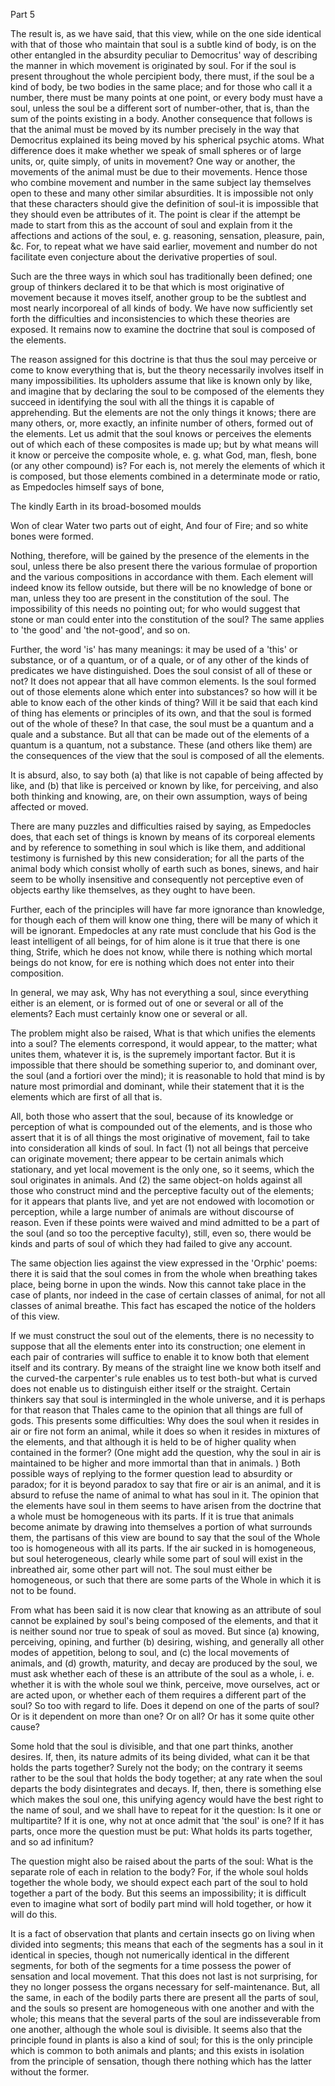 Part 5

The result is, as we have said, that this view, while on the one side identical with that of those who maintain that soul is a subtle kind of body, is on the other entangled in the absurdity peculiar to Democritus' way of describing the manner in which movement is originated by soul.
For if the soul is present throughout the whole percipient body, there must, if the soul be a kind of body, be two bodies in the same place; and for those who call it a number, there must be many points at one point, or every body must have a soul, unless the soul be a different sort of number-other, that is, than the sum of the points existing in a body.
Another consequence that follows is that the animal must be moved by its number precisely in the way that Democritus explained its being moved by his spherical psychic atoms.
What difference does it make whether we speak of small spheres or of large units, or, quite simply, of units in movement? One way or another, the movements of the animal must be due to their movements.
Hence those who combine movement and number in the same subject lay themselves open to these and many other similar absurdities.
It is impossible not only that these characters should give the definition of soul-it is impossible that they should even be attributes of it.
The point is clear if the attempt be made to start from this as the account of soul and explain from it the affections and actions of the soul, e.
g.
reasoning, sensation, pleasure, pain, &c.
For, to repeat what we have said earlier, movement and number do not facilitate even conjecture about the derivative properties of soul.

Such are the three ways in which soul has traditionally been defined; one group of thinkers declared it to be that which is most originative of movement because it moves itself, another group to be the subtlest and most nearly incorporeal of all kinds of body.
We have now sufficiently set forth the difficulties and inconsistencies to which these theories are exposed.
It remains now to examine the doctrine that soul is composed of the elements.

The reason assigned for this doctrine is that thus the soul may perceive or come to know everything that is, but the theory necessarily involves itself in many impossibilities.
Its upholders assume that like is known only by like, and imagine that by declaring the soul to be composed of the elements they succeed in identifying the soul with all the things it is capable of apprehending.
But the elements are not the only things it knows; there are many others, or, more exactly, an infinite number of others, formed out of the elements.
Let us admit that the soul knows or perceives the elements out of which each of these composites is made up; but by what means will it know or perceive the composite whole, e.
g.
what God, man, flesh, bone (or any other compound) is? For each is, not merely the elements of which it is composed, but those elements combined in a determinate mode or ratio, as Empedocles himself says of bone,

The kindly Earth in its broad-bosomed moulds

Won of clear Water two parts out of eight, And four of Fire; and so white bones were formed.

Nothing, therefore, will be gained by the presence of the elements in the soul, unless there be also present there the various formulae of proportion and the various compositions in accordance with them.
Each element will indeed know its fellow outside, but there will be no knowledge of bone or man, unless they too are present in the constitution of the soul.
The impossibility of this needs no pointing out; for who would suggest that stone or man could enter into the constitution of the soul? The same applies to 'the good' and 'the not-good', and so on.

Further, the word 'is' has many meanings: it may be used of a 'this' or substance, or of a quantum, or of a quale, or of any other of the kinds of predicates we have distinguished.
Does the soul consist of all of these or not? It does not appear that all have common elements.
Is the soul formed out of those elements alone which enter into substances? so how will it be able to know each of the other kinds of thing? Will it be said that each kind of thing has elements or principles of its own, and that the soul is formed out of the whole of these? In that case, the soul must be a quantum and a quale and a substance.
But all that can be made out of the elements of a quantum is a quantum, not a substance.
These (and others like them) are the consequences of the view that the soul is composed of all the elements.

It is absurd, also, to say both (a) that like is not capable of being affected by like, and (b) that like is perceived or known by like, for perceiving, and also both thinking and knowing, are, on their own assumption, ways of being affected or moved.

There are many puzzles and difficulties raised by saying, as Empedocles does, that each set of things is known by means of its corporeal elements and by reference to something in soul which is like them, and additional testimony is furnished by this new consideration; for all the parts of the animal body which consist wholly of earth such as bones, sinews, and hair seem to be wholly insensitive and consequently not perceptive even of objects earthy like themselves, as they ought to have been.

Further, each of the principles will have far more ignorance than knowledge, for though each of them will know one thing, there will be many of which it will be ignorant.
Empedocles at any rate must conclude that his God is the least intelligent of all beings, for of him alone is it true that there is one thing, Strife, which he does not know, while there is nothing which mortal beings do not know, for ere is nothing which does not enter into their composition.

In general, we may ask, Why has not everything a soul, since everything either is an element, or is formed out of one or several or all of the elements? Each must certainly know one or several or all.

The problem might also be raised, What is that which unifies the elements into a soul? The elements correspond, it would appear, to the matter; what unites them, whatever it is, is the supremely important factor.
But it is impossible that there should be something superior to, and dominant over, the soul (and a fortiori over the mind); it is reasonable to hold that mind is by nature most primordial and dominant, while their statement that it is the elements which are first of all that is.

All, both those who assert that the soul, because of its knowledge or perception of what is compounded out of the elements, and is those who assert that it is of all things the most originative of movement, fail to take into consideration all kinds of soul.
In fact (1) not all beings that perceive can originate movement; there appear to be certain animals which stationary, and yet local movement is the only one, so it seems, which the soul originates in animals.
And (2) the same object-on holds against all those who construct mind and the perceptive faculty out of the elements; for it appears that plants live, and yet are not endowed with locomotion or perception, while a large number of animals are without discourse of reason.
Even if these points were waived and mind admitted to be a part of the soul (and so too the perceptive faculty), still, even so, there would be kinds and parts of soul of which they had failed to give any account.

The same objection lies against the view expressed in the 'Orphic' poems: there it is said that the soul comes in from the whole when breathing takes place, being borne in upon the winds.
Now this cannot take place in the case of plants, nor indeed in the case of certain classes of animal, for not all classes of animal breathe.
This fact has escaped the notice of the holders of this view.

If we must construct the soul out of the elements, there is no necessity to suppose that all the elements enter into its construction; one element in each pair of contraries will suffice to enable it to know both that element itself and its contrary.
By means of the straight line we know both itself and the curved-the carpenter's rule enables us to test both-but what is curved does not enable us to distinguish either itself or the straight.
Certain thinkers say that soul is intermingled in the whole universe, and it is perhaps for that reason that Thales came to the opinion that all things are full of gods.
This presents some difficulties: Why does the soul when it resides in air or fire not form an animal, while it does so when it resides in mixtures of the elements, and that although it is held to be of higher quality when contained in the former? (One might add the question, why the soul in air is maintained to be higher and more immortal than that in animals.
) Both possible ways of replying to the former question lead to absurdity or paradox; for it is beyond paradox to say that fire or air is an animal, and it is absurd to refuse the name of animal to what has soul in it.
The opinion that the elements have soul in them seems to have arisen from the doctrine that a whole must be homogeneous with its parts.
If it is true that animals become animate by drawing into themselves a portion of what surrounds them, the partisans of this view are bound to say that the soul of the Whole too is homogeneous with all its parts.
If the air sucked in is homogeneous, but soul heterogeneous, clearly while some part of soul will exist in the inbreathed air, some other part will not.
The soul must either be homogeneous, or such that there are some parts of the Whole in which it is not to be found.

From what has been said it is now clear that knowing as an attribute of soul cannot be explained by soul's being composed of the elements, and that it is neither sound nor true to speak of soul as moved.
But since (a) knowing, perceiving, opining, and further (b) desiring, wishing, and generally all other modes of appetition, belong to soul, and (c) the local movements of animals, and (d) growth, maturity, and decay are produced by the soul, we must ask whether each of these is an attribute of the soul as a whole, i.
e.
whether it is with the whole soul we think, perceive, move ourselves, act or are acted upon, or whether each of them requires a different part of the soul? So too with regard to life.
Does it depend on one of the parts of soul? Or is it dependent on more than one? Or on all? Or has it some quite other cause?

Some hold that the soul is divisible, and that one part thinks, another desires.
If, then, its nature admits of its being divided, what can it be that holds the parts together? Surely not the body; on the contrary it seems rather to be the soul that holds the body together; at any rate when the soul departs the body disintegrates and decays.
If, then, there is something else which makes the soul one, this unifying agency would have the best right to the name of soul, and we shall have to repeat for it the question: Is it one or multipartite? If it is one, why not at once admit that 'the soul' is one? If it has parts, once more the question must be put: What holds its parts together, and so ad infinitum?

The question might also be raised about the parts of the soul: What is the separate role of each in relation to the body? For, if the whole soul holds together the whole body, we should expect each part of the soul to hold together a part of the body.
But this seems an impossibility; it is difficult even to imagine what sort of bodily part mind will hold together, or how it will do this.

It is a fact of observation that plants and certain insects go on living when divided into segments; this means that each of the segments has a soul in it identical in species, though not numerically identical in the different segments, for both of the segments for a time possess the power of sensation and local movement.
That this does not last is not surprising, for they no longer possess the organs necessary for self-maintenance.
But, all the same, in each of the bodily parts there are present all the parts of soul, and the souls so present are homogeneous with one another and with the whole; this means that the several parts of the soul are indisseverable from one another, although the whole soul is divisible.
It seems also that the principle found in plants is also a kind of soul; for this is the only principle which is common to both animals and plants; and this exists in isolation from the principle of sensation, though there nothing which has the latter without the former.